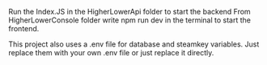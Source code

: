 Run the Index.JS in the HigherLowerApi folder to start the backend
From HigherLowerConsole folder write npm run dev in the terminal to start the frontend.

This project also uses a .env file for database and steamkey variables. Just replace them with your own .env file or just replace it directly.
